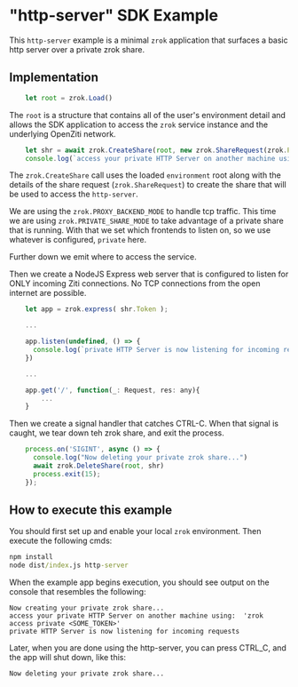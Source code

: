 # "http-server" SDK Example

This `http-server` example is a minimal `zrok` application that surfaces a basic http server over a private zrok share.

## Implementation

```js
    let root = zrok.Load()
```

The `root` is a structure that contains all of the user's environment detail and allows the SDK application to access the `zrok` service instance and the underlying OpenZiti network.

```js
    let shr = await zrok.CreateShare(root, new zrok.ShareRequest(zrok.PROXY_BACKEND_MODE, zrok.PRIVATE_SHARE_MODE, "http-server", ["private"]));
    console.log(`access your private HTTP Server on another machine using:  'zrok access private ${shr.Token}'`)
```

The `zrok.CreateShare` call uses the loaded `environment` root along with the details of the share request (`zrok.ShareRequest`) to create the share that will be used to access the `http-server`.

We are using the `zrok.PROXY_BACKEND_MODE` to handle tcp traffic. This time we are using `zrok.PRIVATE_SHARE_MODE` to take advantage of a private share that is running. With that we set which frontends to listen on, so we use whatever is configured, `private` here.

Further down we emit where to access the service.

Then we create a NodeJS Express web server that is configured to listen for ONLY incoming Ziti connections.  No TCP connections from the open internet are possible.

```js
    let app = zrok.express( shr.Token );

    ...

    app.listen(undefined, () => {
      console.log(`private HTTP Server is now listening for incoming requests`)
    })

    ...

    app.get('/', function(_: Request, res: any){
		...
	}
```

Then we create a signal handler that catches CTRL-C.  When that signal is caught, we tear down teh zrok share, and exit the process.

```js
    process.on('SIGINT', async () => { 
      console.log("Now deleting your private zrok share...")
      await zrok.DeleteShare(root, shr)
      process.exit(15);
    });
```

## How to execute this example

You should first set up and enable your local `zrok` environment. Then execute the following cmds:

```cmd
npm install
node dist/index.js http-server
```

When the example app begins execution, you should see output on the console that resembles the following:

```
Now creating your private zrok share...
access your private HTTP Server on another machine using:  'zrok access private <SOME_TOKEN>'
private HTTP Server is now listening for incoming requests
```

Later, when you are done using the http-server, you can press CTRL_C, and the app will shut down, like this:

```
Now deleting your private zrok share...
```
